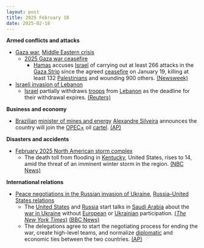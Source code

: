```yaml
---
layout: post
title: 2025 February 18
date: 2025-02-18
---
```



**Armed conflicts and attacks**

* [Gaza war](https://en.wikipedia.org/wiki/Gaza_war "Gaza war"), [Middle Eastern crisis](https://en.wikipedia.org/wiki/Middle_Eastern_crisis_%282023%E2%80%93present%29 "Middle Eastern crisis (2023–present)")
  + [2025 Gaza war ceasefire](https://en.wikipedia.org/wiki/2025_Gaza_war_ceasefire "2025 Gaza war ceasefire")
    - [Hamas](https://en.wikipedia.org/wiki/Hamas "Hamas") accuses [Israel](https://en.wikipedia.org/wiki/Israel "Israel") of carrying out at least 266 attacks in the [Gaza Strip](https://en.wikipedia.org/wiki/Gaza_Strip "Gaza Strip") since the agreed [ceasefire](https://en.wikipedia.org/wiki/Ceasefire "Ceasefire") on January 19, killing at least 132 [Palestinians](https://en.wikipedia.org/wiki/Palestinians "Palestinians") and wounding 900 others. [(Newsweek)](https://www.newsweek.com/hamas-accuses-israel-nearly-270-ceasefire-violations-report-2029583)
* [Israeli invasion of Lebanon](https://en.wikipedia.org/wiki/Israeli_invasion_of_Lebanon_%282024%E2%80%93present%29 "Israeli invasion of Lebanon (2024–present)")
  + [Israel](https://en.wikipedia.org/wiki/Israel "Israel") partially withdraws [troops](https://en.wikipedia.org/wiki/Israel_Defense_Forces "Israel Defense Forces") from [Lebanon](https://en.wikipedia.org/wiki/Lebanon "Lebanon") as the deadline for their withdrawal expires. [(Reuters)](https://www.aljazeera.com/news/2025/2/18/deadline-for-israeli-withdrawal-from-lebanon-expires)

**Business and economy**

* [Brazilian](https://en.wikipedia.org/wiki/Brazil "Brazil") [minister of mines and energy](https://en.wikipedia.org/wiki/Ministry_of_Mines_and_Energy_%28Brazil%29 "Ministry of Mines and Energy (Brazil)") [Alexandre Silveira](https://en.wikipedia.org/wiki/Alexandre_Silveira "Alexandre Silveira") announces the country will join the [OPEC+](https://en.wikipedia.org/wiki/OPEC%2B "OPEC+") oil [cartel](https://en.wikipedia.org/wiki/Cartel "Cartel"). [(AP)](https://apnews.com/article/brazil-oil-opec-cop30lula-3437780649f1d02bb041bd786131062e)

**Disasters and accidents**

* [February 2025 North American storm complex](https://en.wikipedia.org/wiki/February_2025_North_American_storm_complex "February 2025 North American storm complex")
  + The death toll from flooding in [Kentucky](https://en.wikipedia.org/wiki/Kentucky "Kentucky"), United States, rises to 14, amid the threat of an imminent winter storm in the region. [(NBC News)](https://www.nbcnews.com/news/amp/rcna192586)

**International relations**

* [Peace negotiations in the Russian invasion of Ukraine](https://en.wikipedia.org/wiki/Peace_negotiations_in_the_Russian_invasion_of_Ukraine "Peace negotiations in the Russian invasion of Ukraine"), [Russia–United States relations](https://en.wikipedia.org/wiki/Russia%E2%80%93United_States_relations "Russia–United States relations")
  + The [United States](https://en.wikipedia.org/wiki/United_States "United States") and [Russia](https://en.wikipedia.org/wiki/Russia "Russia") start talks in [Saudi Arabia](https://en.wikipedia.org/wiki/Saudi_Arabia "Saudi Arabia") about the [war in Ukraine](https://en.wikipedia.org/wiki/Russo-Ukrainian_War "Russo-Ukrainian War") without [European](https://en.wikipedia.org/wiki/European_Union "European Union") or [Ukrainian](https://en.wikipedia.org/wiki/Government_of_Ukraine "Government of Ukraine") participation. [(*The New York Times*)](https://www.nytimes.com/2025/02/18/world/europe/us-russia-saudi-ukraine.html) [(BBC News)](https://www.bbc.com/news/articles/c743jl8k4kko)
  + The delegations agree to start the negotiating process for ending the war, create high-level teams, and normalize [diplomatic](https://en.wikipedia.org/wiki/Diplomatic_relations "Diplomatic relations") and economic ties between the two countries. [(AP)](https://apnews.com/article/russia-ukraine-war-riyadh-talks-trump-putin-rubio-0c3beebfef5839e9d509ff58239a6bc5)
